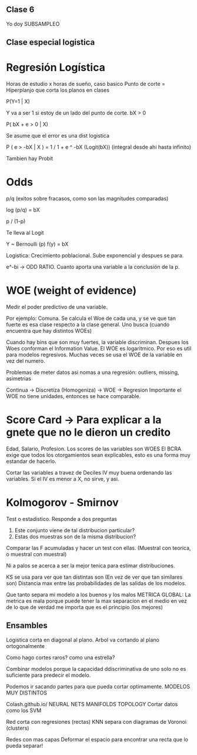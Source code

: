 ## Clase 6

Yo doy SUBSAMPLEO


## Clase especial logistica
# Regresión Logística
Horas de estudio x horas de sueño, caso basico
Punto de corte = Hiperplanjo que corta los planos en clases

P(Y=1 | X)

Y va a ser 1 si estoy de un lado del punto de corte.
bX > 0

P( bX + e > 0 | X)

Se asume que el error es una dist logistica

P ( e > -bX | X ) = 1 / 1 + e ^ -bX (Logit(bX))
(integral desde ahi hasta infinito)

Tambien hay Probit

# Odds

p/q (exitos sobre fracasos, como son las magnitudes comparadas)

log (p/q) = bX

p / (1-p)

Te lleva al Logit

Y ~ Bernoulli (p)
f(y) = bX

Logistica: Crecimiento poblacional. Sube exponencial y despues se para.

e^-bi -> ODD RATIO. Cuanto aporta una variable a la conclusión de la p.

# WOE (weight of evidence)

Medir el poder predictivo de una variable.

Por ejemplo: Comuna. Se calcula el Woe de cada una, y se ve que tan fuerte es esa clase respecto a la clase general. Uno busca (cuando encuentra que hay distintos WOEs)

Cuando hay bins que son muy fuertes, la variable discriminan. Despues los Woes conforman el Information Value.
El WOE es logaritmico. Por eso es util para modelos regresivos.
Muchas veces se usa el WOE de la variable en vez del numero.

Problemas de meter datos asi nomas a una regresión: outliers, missing, asimetrias

Continua -> Discretiza (Homogeniza) -> WOE -> Regresion
Importante el WOE no tiene unidades, entonces se hace comparable.

# Score Card -> Para explicar a la gnete que no le dieron un credito
Edad, Salario, Profesion.
Los scores de las variables son WOES
El BCRA exige que todos los otorgamientos sean explicables, esto es una forma muy estandar de hacerlo.

Cortar las variables a travez de Deciles
IV muy buena ordenando las variables. Si el IV es menor a X, no sirve, y asi.

# Kolmogorov - Smirnov

Test o estadistico.
Responde a dos preguntas
1. Este conjunto viene de tal distribucion particular?
2. Estas dos muestras son de la misma distribucion?

Comparar las F acumuladas y hacer un test con ellas. (Muestral con teorica, o muestral con muestral)

Ni a palos se acerca a ser la mejor tenica para estimar distribuciones.

KS se usa para ver que tan distintas son (En vez de ver que tan similares son)
Distancia max entre las probabilidades de las salidas de los modelos.

Que tanto separa mi modelo a los buenos y los malos
METRICA GLOBAL: La metrica es mala porque puede tener la max separacion en el medio en vez de lo que de verdad me importa que es el principio (los mejores)



## Ensambles

Logistica corta en diagonal al plano.
Arbol va cortando al plano ortogonalmente

Como hago cortes raros? como una estrella?

Combinar modelos porque la capacidad ddiscriminativa de uno solo no es suficiente para predecir el modelo.

Podemos ir sacando partes para que pueda cortar optimamente.
MODELOS MUY DISTINTOS

Colash.github.io/ NEURAL NETS MANIFOLDS TOPOLOGY
Cortar datos como los SVM

Red corta con regresiones (rectas)
KNN separa con diagramas de Voronoi (clusters)

Redes con mas capas
Deformar el espacio para encontrar una recta que lo pueda separar!